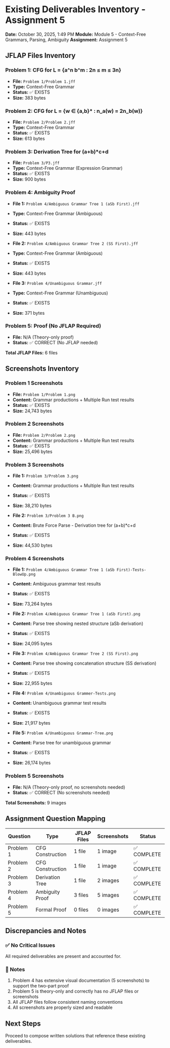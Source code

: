 # Existing Deliverables Inventory - Assignment 5
**Date:** October 30, 2025, 1:49 PM
**Module:** Module 5 - Context-Free Grammars, Parsing, Ambiguity
**Assignment:** Assignment 5

## JFLAP Files Inventory

### Problem 1: CFG for L = {a^n b^m : 2n ≤ m ≤ 3n}
- **File:** `Problem 1/Problem 1.jff`
- **Type:** Context-Free Grammar
- **Status:** ✅ EXISTS
- **Size:** 383 bytes

### Problem 2: CFG for L = {w ∈ {a,b}* : n_a(w) = 2n_b(w)}
- **File:** `Problem 2/Problem 2.jff`
- **Type:** Context-Free Grammar
- **Status:** ✅ EXISTS
- **Size:** 613 bytes

### Problem 3: Derivation Tree for (a+b)*c+d
- **File:** `Problem 3/P3.jff`
- **Type:** Context-Free Grammar (Expression Grammar)
- **Status:** ✅ EXISTS
- **Size:** 900 bytes

### Problem 4: Ambiguity Proof
- **File 1:** `Problem 4/Ambiguous Grammar Tree 1 (aSb First).jff`
- **Type:** Context-Free Grammar (Ambiguous)
- **Status:** ✅ EXISTS
- **Size:** 443 bytes

- **File 2:** `Problem 4/Ambiguous Grammar Tree 2 (SS First).jff`
- **Type:** Context-Free Grammar (Ambiguous)
- **Status:** ✅ EXISTS
- **Size:** 443 bytes

- **File 3:** `Problem 4/Unambiguous Grammar.jff`
- **Type:** Context-Free Grammar (Unambiguous)
- **Status:** ✅ EXISTS
- **Size:** 371 bytes

### Problem 5: Proof (No JFLAP Required)
- **File:** N/A (Theory-only proof)
- **Status:** ✅ CORRECT (No JFLAP needed)

**Total JFLAP Files:** 6 files

## Screenshots Inventory

### Problem 1 Screenshots
- **File:** `Problem 1/Problem 1.png`
- **Content:** Grammar productions + Multiple Run test results
- **Status:** ✅ EXISTS
- **Size:** 24,743 bytes

### Problem 2 Screenshots
- **File:** `Problem 2/Problem 2.png`
- **Content:** Grammar productions + Multiple Run test results
- **Status:** ✅ EXISTS
- **Size:** 25,496 bytes

### Problem 3 Screenshots
- **File 1:** `Problem 3/Problem 3.png`
- **Content:** Grammar productions + Multiple Run test results
- **Status:** ✅ EXISTS
- **Size:** 38,210 bytes

- **File 2:** `Problem 3/Problem 3 B.png`
- **Content:** Brute Force Parse - Derivation tree for (a+b)*c+d
- **Status:** ✅ EXISTS
- **Size:** 44,530 bytes

### Problem 4 Screenshots
- **File 1:** `Problem 4/Ambiguous Grammar Tree 1 (aSb First)-Tests-BlowUp.png`
- **Content:** Ambiguous grammar test results
- **Status:** ✅ EXISTS
- **Size:** 73,264 bytes

- **File 2:** `Problem 4/Ambiguous Grammar Tree 1 (aSb First).png`
- **Content:** Parse tree showing nested structure (aSb derivation)
- **Status:** ✅ EXISTS
- **Size:** 24,095 bytes

- **File 3:** `Problem 4/Ambiguous Grammar Tree 2 (SS First).png`
- **Content:** Parse tree showing concatenation structure (SS derivation)
- **Status:** ✅ EXISTS
- **Size:** 22,955 bytes

- **File 4:** `Problem 4/Unambiguous Grammer-Tests.png`
- **Content:** Unambiguous grammar test results
- **Status:** ✅ EXISTS
- **Size:** 21,917 bytes

- **File 5:** `Problem 4/Unambiguous Grammar-Tree.png`
- **Content:** Parse tree for unambiguous grammar
- **Status:** ✅ EXISTS
- **Size:** 26,174 bytes

### Problem 5 Screenshots
- **File:** N/A (Theory-only proof, no screenshots needed)
- **Status:** ✅ CORRECT (No screenshots needed)

**Total Screenshots:** 9 images

## Assignment Question Mapping

| Question | Type | JFLAP Files | Screenshots | Status |
|----------|------|-------------|-------------|--------|
| Problem 1 | CFG Construction | 1 file | 1 image | ✅ COMPLETE |
| Problem 2 | CFG Construction | 1 file | 1 image | ✅ COMPLETE |
| Problem 3 | Derivation Tree | 1 file | 2 images | ✅ COMPLETE |
| Problem 4 | Ambiguity Proof | 3 files | 5 images | ✅ COMPLETE |
| Problem 5 | Formal Proof | 0 files | 0 images | ✅ COMPLETE |

## Discrepancies and Notes

### ✅ No Critical Issues
All required deliverables are present and accounted for.

### 📝 Notes
1. Problem 4 has extensive visual documentation (5 screenshots) to support the two-part proof
2. Problem 5 is theory-only and correctly has no JFLAP files or screenshots
3. All JFLAP files follow consistent naming conventions
4. All screenshots are properly sized and readable

## Next Steps
Proceed to compose written solutions that reference these existing deliverables.
